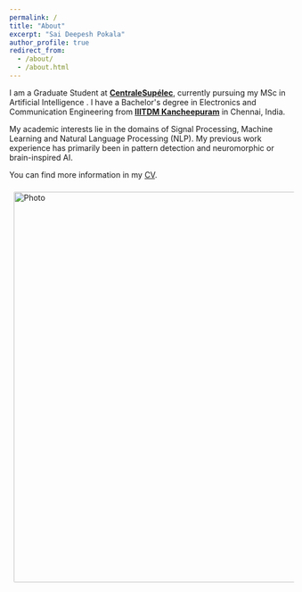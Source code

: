 ```yaml
---
permalink: /
title: "About"
excerpt: "Sai Deepesh Pokala"
author_profile: true
redirect_from:
  - /about/
  - /about.html
---
```


I am a Graduate Student at [**CentraleSupélec**](https://www.centralesupelec.fr/en), currently pursuing my MSc in Artificial Intelligence . I have a Bachelor's degree in Electronics and Communication Engineering from [**IIITDM Kancheepuram**](https://www.iiitdm.ac.in) in Chennai, India.

My academic interests lie in the domains of Signal Processing, Machine Learning and Natural Language Processing (NLP). My previous work experience has primarily been in pattern detection and neuromorphic or brain-inspired AI.

You can find more information in my [CV](https://saideepesh.github.io/files/PSD_CV_November_2020.pdf).

<img align="middle" src="https://saideepesh.github.io/files/Deepesh_Prague.jpeg?raw=true" alt="Photo" style="width: 700px; border-radius: 10px; padding: 8px 8px 8px 8px"/>
